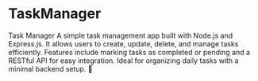 # TaskManager
Task Manager A simple task management app built with Node.js and Express.js. It allows users to create, update, delete, and manage tasks efficiently. Features include marking tasks as completed or pending and a RESTful API for easy integration. Ideal for organizing daily tasks with a minimal backend setup. 🚀
